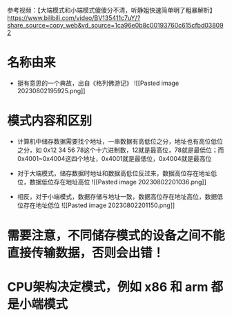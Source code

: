 参考视频：【大端模式和小端模式傻傻分不清，听静姐快速简单明了粗暴解析】 https://www.bilibili.com/video/BV135411c7uY/?share_source=copy_web&vd_source=1ca96e0b8c00193760c615cfbd038092

# 名称由来

- 挺有意思的一个典故，出自《格列佛游记》
	![[Pasted image 20230802195925.png]]

# 模式内容和区别

- 计算机中储存数据需要找个地址，一串数据有高低位之分，地址也有高位低位之分，如 0x12 34 56 78这个十六进制数，12就是最高位，78就是最低位；而0x4001~0x4004这四个地址，0x4001就是最低位，0x4004就是最高位

- 对于大端模式，储存数据时地址和数据高低位反过来，数据高位存在地址低位，数据低位存在地址高位
	![[Pasted image 20230802201036.png]]

- 相反，对于小端模式，数据存储与地址一致，数据高位存在地址高位，数据低位存在地址低位
	![[Pasted image 20230802201150.png]]

# 需要注意，不同储存模式的设备之间不能直接传输数据，否则会出错！

# CPU架构决定模式，例如 x86 和 arm 都是小端模式
